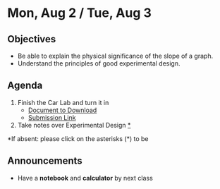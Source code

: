 
Mon, Aug 2 / Tue, Aug 3
=====================

Objectives
------------
- Be able to explain the physical significance of the slope of a graph.
- Understand the principles of good experimental design.

Agenda  
---------  

 1. Finish the Car Lab and turn it in
	- [Document to Download][docx]
	- [Submission Link][submit]
2. Take notes over Experimental Design [\*][exp]

*If absent: please click on the asterisks (\*) to be 

Announcements
-------------  
- Have a **notebook** and **calculator** by next class

[docx]: https://avon.schoology.com/course/5138386902/materials/gp/5145136677
[submit]: https://avon.schoology.com/assignment/5144856368/
[exp]: https://youtu.be/znYqB1OTjak?t=115
[acc]: https://www.youtube.com/watch?v=cwpJSqLofKo
<!--stackedit_data:
eyJoaXN0b3J5IjpbLTE0MTQ4NjU5NTEsMTUyOTk0NjA1OCwxNj
kyMjQ4NzUxLDQzNTI2MjUwMiwyNjY0MDg4MjIsMTc5NTA5NDg4
NywtMTgxODY2MjI3MSwtMTA2NTMzMzUyMCwtNzIwMjAxMDQ0LD
g4NDczMjQwLDM1MjMwMjA5NCw0MzU1MjExNDYsMTQzMzA2NzA2
OSwtMTQ1MTQxNjIxMCwtNjI3Mzg4OTgxLC0xNTA5OTI4MTU2LD
YxMDk5NDg3LDE1NDg0NDY4NDcsMTk2OTI1ODEwLC0xMzE0Nzc2
NzAxXX0=
-->